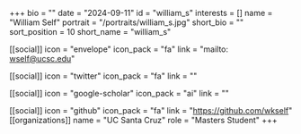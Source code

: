 +++
bio = "" 
date = "2024-09-11" 
id = "william_s" 
interests = [] 
name = "William Self" 
portrait = "/portraits/william_s.jpg" 
short_bio = "" 
sort_position = 10
 short_name = "william_s" 

[[social]] 
    icon = "envelope" 
    icon_pack = "fa" 
    link = "mailto: wself@ucsc.edu"

 [[social]] 
    icon = "twitter" 
    icon_pack = "fa" 
    link = "" 

[[social]] 
    icon = "google-scholar" 
    icon_pack = "ai" 
    link = "" 

[[social]] 
    icon = "github" 
    icon_pack = "fa" 
    link = "https://github.com/wkself" 
[[organizations]] 
     name = "UC Santa Cruz" 
      role = "Masters Student" 
+++